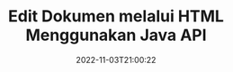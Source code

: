 ---
############################# Static ############################
layout: "product"
date: 2022-11-03T21:00:22
draft: false

product: "Editor"
product_tag: "editor"
platform: "Java"
platform_tag: "java"

############################# Head ############################
head_title: "API Editor Dokumen Java | Edit File Teks Word Web XML menggunakan HTML"
head_description: "API editor dokumen untuk Java. Muat file Microsoft Word, XML, web & teks ke dalam HTML dan ubah kembali ke format asli setelah manipulasi."

############################# Header ############################
title: "Edit Dokumen melalui HTML Menggunakan Java API"
description: "Integrasikan aplikasi Java dengan editor HTML untuk memanipulasi dokumen & mengonversi kembali ke format aslinya."
button:
    enable: true

############################# SubMenu ############################
submenu:
    enable: true
    
    left:
        img_alt: "GroupDocs.Editor for Java"
        image: "https://www.groupdocs.cloud/templates/groupdocs/images/product-logos/groupdocs-editor-java.png"
        product: "GroupDocs.Editor"
        platform: "Java"

    middle:
        button:
            # button loop
            - link: "#overview"
              text: "Ringkasan"

            # button loop
            - link: "#features"
              text: "Fitur"

            # button loop
            - link: "#support"
              text: "Mendukung"

            # button loop
            - link: "https://products.groupdocs.app/editor"
              text: "Demo Langsung"

            # button loop
            - link: "https://purchase.groupdocs.com/pricing/editor/java"
              text: "Harga"

    right:
        link_download: "https://downloads.groupdocs.com/editor"
        link_learn: "https://docs.groupdocs.com/editor/java/"
        link_buy: "https://purchase.groupdocs.com"

############################# Overview ############################
overview:
    enable: true
    content: |
      GroupDocs.Editor untuk Java API memungkinkan pengeditan dokumen dalam bentuk HTML. API mendukung berbagai format dokumen dan dapat diintegrasikan dengan editor HTML eksternal, opensource, atau berbayar apa pun. Editor API akan memproses untuk memuat dokumen, mengubahnya menjadi HTML, menyediakan HTML ke UI eksternal dan kemudian menyimpan HTML ke dokumen asli setelah manipulasi. Ini juga dapat digunakan untuk menghasilkan berbagai Microsoft Word, spreadsheet Excel, file PowerPoint, format OpenDocument, dokumen XML dan TXT.
    tabs:
      enable: true     
      
      ## TAB ONE ##
      tab_one:
        description: |
          Berikut ini adalah ikhtisar GroupDocs.Editor untuk Java:

        left:
          enable: true
          icon: "fab fa-html5"
          title: "Memanipulasi Menggunakan HTML"
          content: |
            * Muat Dokumen yang Didukung
            * Edit Konten menggunakan HTML
            * Edit Gaya Terkait
            * Konversikan ke Format Asli
      
      ## TAB TWO ##
      tab_two:
        description: |
          GroupDocs.Editor untuk Java mendukung [format file](https://docs.groupdocs.com/editor/java/supported-document-formats/) berikut

        left:
          enable: true
          table:
            # table loop
            - title: "Microsoft Office"
              content: |
                * **Microsoft Word**: DOC, DOCX, DOCM, DOT, DOTM, DOTX, FlatOPC, WordML, RTF
                * **Microsoft Excel**: XLS, XLSX, XLSM, XLT, XLTX, XLTM, XLSB, XLAM, CSV, TSV, SXC, SpreadsheetML, DIF, DSV
                * **Microsoft PowerPoint**: PPT, PPTX, PPTM, PPS, PPSX, PPSM, POT, POTX, POTM

        right:
          enable: true
          table:
            # table loop
            - title: "Keluarga format lain"
              content: |
                * **Format Dokumen Terbuka**: ODT, OTT, ODS, FODS, ODP, OTP
                * **Format Dokumen Terbuka**: MSG, MBOX, EML, EMLX
                * **Format web**: HTML, MHTML, CHM, XML, TXT
                * **Format web**: MOBI, AZW3, ePub

      ## TAB THREE ##
      tab_three:
        description: |
          GroupDocs.Editor untuk Java mendukung Sistem Operasi, Kerangka Kerja & Manajer Paket berikut:
        
        left:
          enable: true
          table:
            # table loop
            - icon: "fab fa-windows"
              title: "Sistem operasi"
              content: |
                * Microsoft Windows Desktop
                * Microsoft Windows Server
                * Linux
                * MacOS

            # table loop
            - icon: "fas fa-code"
              title: "Kerangka yang Didukung"
              content: |
                * Java 7 (1.7) +

        right:
          enable: true
          table:
            # table loop
            - icon: "fas fa-cogs"
              title: "Lingkungan Pengembangan"
              content: |
                * NetBeans
                * IntelliJ IDEA
                * Eclipse
            # table loop
            - icon: "fas fa-tools"
              title: "Bangun Alat Otomatisasi"
              content: |
                * Maven

############################# Features ############################
features:
    enable: true
    title: "GroupDocs.Editor untuk Fitur Java"

    feature:
      # feature loop
      - icon: "fas fa-copy"
        content: "Integrasi Editor HTML yang Mudah"

      # feature loop
      - icon: "fas fa-eye"
        content: "Konversi Dokumen ke HTML DOM"

      # feature loop
      - icon: "fas fa-bolt"
        content: "Ekstrak Konten HTML dari Aliran Dokumen"
      
      # feature loop
      - icon: "fas fa-file-powerpoint"
        content: "Muat, Edit & Simpan Format File Word, Excel & PowerPoint"

      # feature loop
      - icon: "fas fa-code"
        content: "Ambil HTML bersama dengan Elemen Tertanam"

      # feature loop
      - icon: "fas fa-cloud"
        content: "Impor, Lihat dan Edit Dokumen XML"

      # feature loop
      - icon: "fas fa-remove-format"
        content: "Lewati Konten HTML & Simpan Sumber Daya Tertanam"

      # feature loop
      - icon: "fas fa-comment-slash"
        content: "Lihat, Edit, dan Simpan Dokumen Pemrosesan Kata dalam Mode Paginal"

      # feature loop
      - icon: "fas fa-location-arrow"
        content: "Dapatkan Konten Tag Tubuh HTML dari File"

      # feature loop
      - icon: "fas fa-border-all"
        content: "Ekstrak Konten CSS dari File HTML"

      # feature loop
      - icon: "fas fa-wrench"
        content: "Gunakan Konten String untuk Mendapatkan DOM HTML & Konversi ke File"

      # feature loop
      - icon: "fas fa-columns"
        content: "Konversikan HTML DOM dengan Elemen Tertanam"

      # feature loop
      - icon: "fas fa-file-word"
        content: "Konversi File Berbagai Format dalam HTML untuk Diedit"

      # feature loop
      - icon: "fas fa-envelope"
        content: "Dapatkan Informasi Meta dari Dokumen Input tanpa Mengedit"

      # feature loop
      - icon: "fas fa-print"
        content: "Simpan Dokumen yang Diedit ke Format File Teks Biasa"

      # feature loop
      - icon: "fas fa-file-archive"
        content: "Akurasi Konversi"

      # feature loop
      - icon: "fas fa-lock"
        content: "Terapkan Kata Sandi ke Dokumen Keluaran"

      # feature loop
      - icon: "fas fa-file-code"
        content: "Database (DB) Agnostik"
      
      # feature loop
      - icon: "fas fa-fill-drip"
        content: "Antarmuka Pengguna (UI) Agnostik"

      # feature loop
      - icon: "fas fa-file-excel"
        content: "Mendukung Lisensi Terukur"

    more_feature:
      # more_feature_loop
      - title: "Konversi secara akurat ke dan dari HTML DOM"
        content: |
          Menggunakan GroupDocs.Editor untuk Java memungkinkan Anda membangun aplikasi di Java yang memuat dokumen dengan format file yang didukung untuk mengubahnya menjadi Model Objek Dokumen HTML (DOM) bersama dengan elemen terkaitnya, mis., CSS. Selanjutnya, Editor Java API kami memungkinkan Anda untuk mengedit HTML di salah satu Editor HTML populer. Setelah modifikasi yang diperlukan selesai, GroupDocs.Editor untuk Java membantu Anda mengonversi HTML yang dihasilkan ini kembali ke format file aslinya.
          
          ```java
          // Create Editor class by loading an input document
          Editor editor = new Editor("Sample.docx");

          // Open document for edit and obtain EditableDocument
          EditableDocument original = editor.edit();

          // Obtain all-embedded HTML from it
          String allEmbeddedInside = original.getEmbeddedHtml();

          // If necessary, obtain pure HTML-markup, CSS, images and other resources in separate form

          // Whole HTML-markup, without any resources
          String completeHtmlMarkup = original.getContent();

          // Only HTML->BODY content, useful for most of WYSIWYG-editors
          String onlyInnerBody = original.getBodyContent();

          // All CSS stylesheets
          List<CssText> stylesheets = original.getCss();

          // All images, including raster and vector, but without CSS gradients
          List<IImageResource> images = original.getImages();

          // All font resources
          List<FontResourceBase> fonts = original.getFonts();

          // finally, send this content to your WYSIWYG HTML-editor
          ```
      # more_feature_loop
      - title: "Muat & Ambil Elemen Asosiasi"
        content: "GroupDocs.Editor untuk Java API memungkinkan Anda mengambil elemen terkait dari dokumen dengan format yang didukung, seperti gambar, CSS, font & lainnya. Kemudian Anda dapat memuat elemen terkait yang diambil ini, melintasinya dan menyimpannya secara terpisah dari file HTML akhir, dan memiliki keluaran yang dikelola dengan baik."

############################# Support ############################
support:
    enable: true

############################# Solutions ############################
solutions:
    enable: true
    title: "GroupDocs.Editor menawarkan API pengeditan dokumen untuk lingkungan pengembangan populer lainnya"

    solution:
        # solution loop
        - img_alt: "GroupDocs.Editor for .NET"
          image: "https://www.groupdocs.cloud/templates/groupdocs/images/product-logos/groupdocs-editor-net.png"
          product: "GroupDocs.Editor"
          platform: ".NET"
          link: "/editor/net/"

############################# Back to top ###############################
back_to_top:
  enable: true
---
